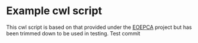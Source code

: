 # Example cwl script

This cwl script is based on that provided under the [EOEPCA](https://github.com/EOEPCA) project but has been trimmed down to be used in testing. Test commit
